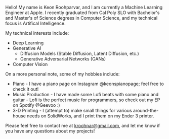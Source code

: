 Hello! My name is Keon Roohparvar, and I am currently a Machine Learning Engineer at Apple. I recently graduated from Cal Poly SLO with Bachelor's and Master's of Science degrees in Computer Science, and my technical focus is Artifical Intelligence. 

My technical interests include:
* Deep Learning
* Generative AI
  * Diffusion Models (Stable Diffusion, Latent Diffusion, etc.)
  * Generative Adversarial Networks (GANs)
* Computer Vision

On a more personal note, some of my hobbies include:
* Piano - I have a piano page on Instagram @keonspianopage; feel free to check it out!
* Music Production - I have made some Lofi beats with some piano and guitar - Lofi is the perfect music for programmers, so check out my EP on Spotify @Geevoo :) 
* 3-D Printing - I (attempt to) make small things for various around-the-house needs on SolidWorks, and I print them on my Ender 3 printer. 

Please feel free to contact me at kroohpar@gmail.com, and let me know if you have any questions about my projects!
